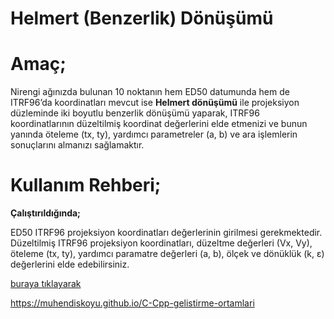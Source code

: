 # Helmert (Benzerlik) Dönüşümü

**Amaç;**
=========

Nirengi ağınızda bulunan 10 noktanın hem ED50 datumunda hem de ITRF96’da koordinatları mevcut ise **Helmert dönüşümü** ile projeksiyon düzleminde iki boyutlu benzerlik dönüşümü yaparak, ITRF96 koordinatlarının düzeltilmiş koordinat değerlerini elde etmenizi ve bunun yanında öteleme (tx, ty), yardımcı parametreler (a, b) ve ara işlemlerin sonuçlarını almanızı sağlamaktır.

**Kullanım Rehberi;**
=====================

**Çalıştırıldığında;**

ED50 ITRF96 projeksiyon koordinatları değerlerinin girilmesi gerekmektedir. Düzeltilmiş ITRF96 projeksiyon koordinatları, düzeltme değerleri (Vx, Vy), öteleme (tx, ty), yardımcı paramatre değerleri (a, b), ölçek ve dönüklük (k, ε) değerlerini elde edebilirsiniz.




<a href="https://muhendiskoyu.github.io/C-Cpp-gelistirme-ortamlari" target="_blank">buraya tıklayarak</a>


<a target="_blank">https://muhendiskoyu.github.io/C-Cpp-gelistirme-ortamlari</a>
